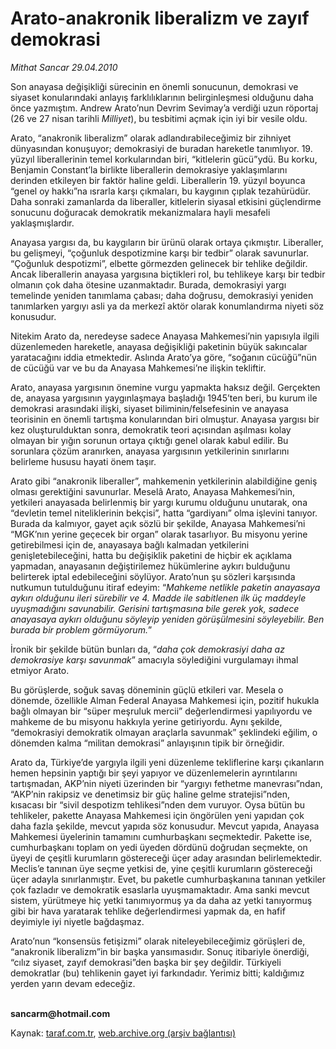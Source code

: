 # Arato-anakronik liberalizm ve zayıf demokrasi

*Mithat Sancar 29.04.2010*

<div class="yazi"><p>Son anayasa değişikliği sürecinin en önemli sonucunun, demokrasi ve siyaset konularındaki anlayış farklılıklarının belirginleşmesi olduğunu daha önce yazmıştım. Andrew Arato’nun Devrim Sevimay’a verdiği uzun röportaj (26 ve 27 nisan tarihli <i>Milliyet</i>), bu tesbitimi açmak için iyi bir vesile oldu. </p>
<p>Arato, “anakronik liberalizm” olarak adlandırabileceğimiz bir zihniyet dünyasından konuşuyor; demokrasiyi de buradan hareketle tanımlıyor. 19. yüzyıl liberallerinin temel korkularından biri, “kitlelerin gücü”ydü. Bu korku, Benjamin Constant’la birlikte liberallerin demokrasiye yaklaşımlarını derinden etkileyen bir faktör haline geldi. Liberallerin 19. yüzyıl boyunca “genel oy hakkı”na ısrarla karşı çıkmaları, bu kaygının çıplak tezahürüdür. Daha sonraki zamanlarda da liberaller, kitlelerin siyasal etkisini güçlendirme sonucunu doğuracak demokratik mekanizmalara hayli mesafeli yaklaşmışlardır.</p>
<p>Anayasa yargısı da, bu kaygıların bir ürünü olarak ortaya çıkmıştır. Liberaller, bu gelişmeyi, “çoğunluk despotizmine karşı bir tedbir” olarak savunurlar. “Çoğunluk despotizmi”, elbette görmezden gelinecek bir tehlike değildir. Ancak liberallerin anayasa yargısına biçtikleri rol, bu tehlikeye karşı bir tedbir olmanın çok daha ötesine uzanmaktadır. Burada, demokrasiyi yargı temelinde yeniden tanımlama çabası; daha doğrusu, demokrasiyi yeniden tanımlarken yargıyı asli ya da merkezî aktör olarak konumlandırma niyeti söz konusudur.</p>
<p>Nitekim Arato da, neredeyse sadece Anayasa Mahkemesi’nin yapısıyla ilgili düzenlemeden hareketle, anayasa değişikliği paketinin büyük sakıncalar yaratacağını iddia etmektedir. Aslında Arato’ya göre, “soğanın cücüğü”nün de cücüğü var ve bu da Anayasa Mahkemesi’ne ilişkin tekliftir.</p>
<p>Arato, anayasa yargısının önemine vurgu yapmakta haksız değil. Gerçekten de, anayasa yargısının yaygınlaşmaya başladığı 1945’ten beri, bu kurum ile demokrasi arasındaki ilişki, siyaset biliminin/felsefesinin ve anayasa teorisinin en önemli tartışma konularından biri olmuştur. Anayasa yargısı bir kez oluşturulduktan sonra, demokratik teori açısından aşılması kolay olmayan bir yığın sorunun ortaya çıktığı genel olarak kabul edilir. Bu sorunlara çözüm aranırken, anayasa yargısının yetkilerinin sınırlarını belirleme hususu hayati önem taşır. </p>
<p>Arato gibi “anakronik liberaller”, mahkemenin yetkilerinin alabildiğine geniş olması gerektiğini savunurlar. Meselâ Arato, Anayasa Mahkemesi’nin, yetkileri anayasada belirlenmiş bir yargı kurumu olduğunu unutarak, ona “devletin temel niteliklerinin bekçisi”, hatta “gardiyanı” olma işlevini tanıyor. Burada da kalmıyor, gayet açık sözlü bir şekilde, Anayasa Mahkemesi’ni “MGK’nın yerine geçecek bir organ” olarak tasarlıyor. Bu misyonu yerine getirebilmesi için de, anayasaya bağlı kalmadan yetkilerini genişletebileceğini, hatta bu değişiklik paketini de hiçbir ek açıklama yapmadan, anayasanın değiştirilemez hükümlerine aykırı bulduğunu belirterek iptal edebileceğini söylüyor. Arato’nun şu sözleri karşısında nutkumun tutulduğunu itiraf edeyim: “<i>Mahkeme netlikle paketin anayasaya aykırı olduğunu ileri sürebilir ve 4. Madde ile sabitlenen ilk üç maddeyle uyuşmadığını savunabilir. Gerisini tartışmasına bile gerek yok, sadece anayasaya aykırı olduğunu söyleyip yeniden görüşülmesini söyleyebilir. Ben burada bir problem görmüyorum.</i>”</p>
<p>İronik bir şekilde bütün bunları da, “<i>daha çok demokrasiyi daha az demokrasiye karşı savunmak</i>” amacıyla söylediğini vurgulamayı ihmal etmiyor Arato.</p>
<p>Bu görüşlerde, soğuk savaş döneminin güçlü etkileri var. Mesela o dönemde, özellikle Alman Federal Anayasa Mahkemesi için, pozitif hukukla bağlı olmayan bir “süper meşruluk mercii” değerlendirmesi yapılıyordu ve mahkeme de bu misyonu hakkıyla yerine getiriyordu. Aynı şekilde, “demokrasiyi demokratik olmayan araçlarla savunmak” şeklindeki eğilim, o dönemden kalma “militan demokrasi” anlayışının tipik bir örneğidir. </p>
<p>Arato da, Türkiye’de yargıyla ilgili yeni düzenleme tekliflerine karşı çıkanların hemen hepsinin yaptığı bir şeyi yapıyor ve düzenlemelerin ayrıntılarını tartışmadan, AKP’nin niyeti üzerinden bir “yargıyı fethetme manevrası”ndan, “AKP’nin rakipsiz ve denetimsiz bir güç haline gelme stratejisi”nden, kısacası bir “sivil despotizm tehlikesi”nden dem vuruyor. Oysa bütün bu tehlikeler, pakette Anayasa Mahkemesi için öngörülen yeni yapıdan çok daha fazla şekilde, mevcut yapıda söz konusudur. Mevcut yapıda, Anayasa Mahkemesi üyelerinin tamamını cumhurbaşkanı seçmektedir. Pakette ise, cumhurbaşkanı toplam on yedi üyeden dördünü doğrudan seçmekte, on üyeyi de çeşitli kurumların göstereceği üçer aday arasından belirlemektedir. Meclis’e tanınan üye seçme yetkisi de, yine çeşitli kurumların göstereceği üçer adayla sınırlanmıştır. Evet, bu paketle cumhurbaşkanına tanınan yetkiler çok fazladır ve demokratik esaslarla uyuşmamaktadır. Ama sanki mevcut sistem, yürütmeye hiç yetki tanımıyormuş ya da daha az yetki tanıyormuş gibi bir hava yaratarak tehlike değerlendirmesi yapmak da, en hafif deyimiyle iyi niyetle bağdaşmaz. </p>
<p>Arato’nun “konsensüs fetişizmi” olarak niteleyebileceğimiz görüşleri de, “anakronik liberalizm”in bir başka yansımasıdır. Sonuç itibariyle önerdiği, “cılız siyaset, zayıf demokrasi”den başka bir şey değildir. Türkiyeli demokratlar (bu) tehlikenin gayet iyi farkındadır. Yerimiz bitti; kaldığımız yerden yarın devam edeceğiz.</p>
<p><b><br/>sancarm@hotmail.com</b></p></div>

Kaynak: [taraf.com.tr](http://www.taraf.com.tr:80/makale/11087.htm), [web.archive.org (arşiv bağlantısı)](http://web.archive.org/web/20100502173740/http://www.taraf.com.tr:80/makale/11087.htm)
